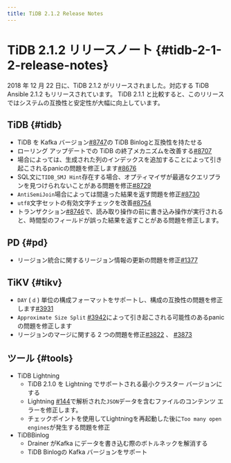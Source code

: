 ```yaml
---
title: TiDB 2.1.2 Release Notes
---
```


# TiDB 2.1.2 リリースノート {#tidb-2-1-2-release-notes}

2018 年 12 月 22 日に、TiDB 2.1.2 がリリースされました。対応する TiDB Ansible 2.1.2 もリリースされています。 TiDB 2.1.1 と比較すると、このリリースではシステムの互換性と安定性が大幅に向上しています。

## TiDB {#tidb}

-   TiDB を Kafka バージョン[#8747](https://github.com/pingcap/tidb/pull/8747)の TiDB Binlogと互換性を持たせる
-   ローリング アップデートでの TiDB の終了メカニズムを改善する[#8707](https://github.com/pingcap/tidb/pull/8707)
-   場合によっては、生成された列のインデックスを追加することによって引き起こされるpanicの問題を修正します[#8676](https://github.com/pingcap/tidb/pull/8676)
-   SQL文に`TIDB_SMJ Hint`存在する場合、オプティマイザが最適なクエリプランを見つけられないことがある問題を修正[#8729](https://github.com/pingcap/tidb/pull/8729)
-   `AntiSemiJoin`場合によっては間違った結果を返す問題を修正[#8730](https://github.com/pingcap/tidb/pull/8730)
-   `utf8`文字セットの有効文字チェックを改善[#8754](https://github.com/pingcap/tidb/pull/8754)
-   トランザクション[#8746](https://github.com/pingcap/tidb/pull/8746)で、読み取り操作の前に書き込み操作が実行されると、時間型のフィールドが誤った結果を返すことがある問題を修正します。

## PD {#pd}

-   リージョン統合に関するリージョン情報の更新の問題を修正[#1377](https://github.com/pingcap/pd/pull/1377)

## TiKV {#tikv}

-   `DAY` ( `d` ) 単位の構成フォーマットをサポートし、構成の互換性の問題を修正します[#3931](https://github.com/tikv/tikv/pull/3931)
-   `Approximate Size Split` [#3942](https://github.com/tikv/tikv/pull/3942)によって引き起こされる可能性のあるpanicの問題を修正します
-   リージョンのマージに関する 2 つの問題を修正[#3822](https://github.com/tikv/tikv/pull/3822) 、 [#3873](https://github.com/tikv/tikv/pull/3873)

## ツール {#tools}

-   TiDB Lightning
    -   TiDB 2.1.0 を Lightning でサポートされる最小クラスター バージョンにする
    -   Lightning [#144](https://github.com/pingcap/tidb-tools/issues/144)で解析された`JSON`データを含むファイルのコンテンツ エラーを修正します。
    -   チェックポイントを使用してLightningを再起動した後に`Too many open engines`が発生する問題を修正
-   TiDBBinlog
    -   Drainer がKafka にデータを書き込む際のボトルネックを解消する
    -   TiDB Binlogの Kafka バージョンをサポート
